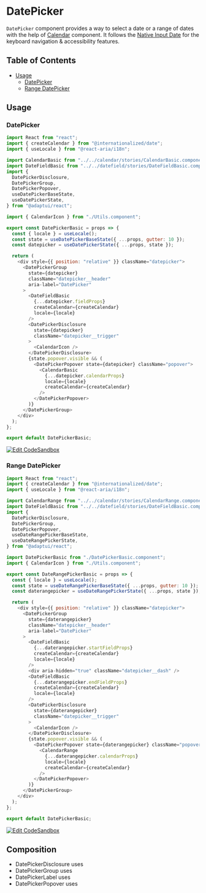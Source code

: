 # DatePicker

`DatePicker` component provides a way to select a date or a range of dates with
the help of [Calendar](./calendar.md) component. It follows the
[Native Input Date](https://developer.mozilla.org/en-US/docs/Web/HTML/Element/input/date)
for the keyboard navigation & accessibility features.

## Table of Contents

- [Usage](#usage)
  - [DatePicker](#datepicker-1)
  - [Range DatePicker](#range-datepicker)

## Usage

### DatePicker

```js
import React from "react";
import { createCalendar } from "@internationalized/date";
import { useLocale } from "@react-aria/i18n";

import CalendarBasic from "../../calendar/stories/CalendarBasic.component";
import DateFieldBasic from "../../datefield/stories/DateFieldBasic.component";
import {
  DatePickerDisclosure,
  DatePickerGroup,
  DatePickerPopover,
  useDatePickerBaseState,
  useDatePickerState,
} from "@adaptui/react";

import { CalendarIcon } from "./Utils.component";

export const DatePickerBasic = props => {
  const { locale } = useLocale();
  const state = useDatePickerBaseState({ ...props, gutter: 10 });
  const datepicker = useDatePickerState({ ...props, state });

  return (
    <div style={{ position: "relative" }} className="datepicker">
      <DatePickerGroup
        state={datepicker}
        className="datepicker__header"
        aria-label="DatePicker"
      >
        <DateFieldBasic
          {...datepicker.fieldProps}
          createCalendar={createCalendar}
          locale={locale}
        />
        <DatePickerDisclosure
          state={datepicker}
          className="datepicker__trigger"
        >
          <CalendarIcon />
        </DatePickerDisclosure>
        {state.popover.visible && (
          <DatePickerPopover state={datepicker} className="popover">
            <CalendarBasic
              {...datepicker.calendarProps}
              locale={locale}
              createCalendar={createCalendar}
            />
          </DatePickerPopover>
        )}
      </DatePickerGroup>
    </div>
  );
};

export default DatePickerBasic;
```

[![Edit CodeSandbox](https://img.shields.io/badge/DatePicker-Open%20On%20CodeSandbox-%230971f1?style=for-the-badge&logo=codesandbox&labelColor=151515)](https://codesandbox.io/s/yq9xlm)

### Range DatePicker

```js
import React from "react";
import { createCalendar } from "@internationalized/date";
import { useLocale } from "@react-aria/i18n";

import CalendarRange from "../../calendar/stories/CalendarRange.component";
import DateFieldBasic from "../../datefield/stories/DateFieldBasic.component";
import {
  DatePickerDisclosure,
  DatePickerGroup,
  DatePickerPopover,
  useDateRangePickerBaseState,
  useDateRangePickerState,
} from "@adaptui/react";

import DatePickerBasic from "./DatePickerBasic.component";
import { CalendarIcon } from "./Utils.component";

export const DateRangePickerBasic = props => {
  const { locale } = useLocale();
  const state = useDateRangePickerBaseState({ ...props, gutter: 10 });
  const daterangepicker = useDateRangePickerState({ ...props, state });

  return (
    <div style={{ position: "relative" }} className="datepicker">
      <DatePickerGroup
        state={daterangepicker}
        className="datepicker__header"
        aria-label="DatePicker"
      >
        <DateFieldBasic
          {...daterangepicker.startFieldProps}
          createCalendar={createCalendar}
          locale={locale}
        />
        <div aria-hidden="true" className="datepicker__dash" />
        <DateFieldBasic
          {...daterangepicker.endFieldProps}
          createCalendar={createCalendar}
          locale={locale}
        />
        <DatePickerDisclosure
          state={daterangepicker}
          className="datepicker__trigger"
        >
          <CalendarIcon />
        </DatePickerDisclosure>
        {state.popover.visible && (
          <DatePickerPopover state={daterangepicker} className="popover">
            <CalendarRange
              {...daterangepicker.calendarProps}
              locale={locale}
              createCalendar={createCalendar}
            />
          </DatePickerPopover>
        )}
      </DatePickerGroup>
    </div>
  );
};

export default DatePickerBasic;
```

[![Edit CodeSandbox](https://img.shields.io/badge/RangeDatePicker-Open%20On%20CodeSandbox-%230971f1?style=for-the-badge&logo=codesandbox&labelColor=151515)](https://codesandbox.io/s/nzie5u)

## Composition

- DatePickerDisclosure uses
- DatePickerGroup uses
- DatePickerLabel uses
- DatePickerPopover uses

<!-- INJECT_PROPS src/datepicker -->
